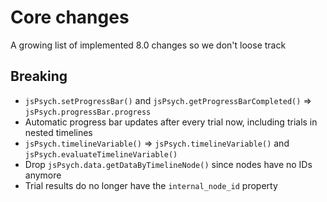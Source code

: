 # Core changes

A growing list of implemented 8.0 changes so we don't loose track

## Breaking

- `jsPsych.setProgressBar()` and `jsPsych.getProgressBarCompleted()` => `jsPsych.progressBar.progress`
- Automatic progress bar updates after every trial now, including trials in nested timelines
- `jsPsych.timelineVariable()` => `jsPsych.timelineVariable()` and `jsPsych.evaluateTimelineVariable()`
- Drop `jsPsych.data.getDataByTimelineNode()` since nodes have no IDs anymore
- Trial results do no longer have the `internal_node_id` property
